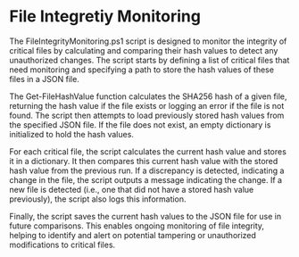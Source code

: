 # File Integretiy Monitoring 

The FileIntegrityMonitoring.ps1 script is designed to monitor the integrity of critical files by calculating and comparing their hash values to detect any unauthorized changes. The script starts by defining a list of critical files that need monitoring and specifying a path to store the hash values of these files in a JSON file.

The Get-FileHashValue function calculates the SHA256 hash of a given file, returning the hash value if the file exists or logging an error if the file is not found. The script then attempts to load previously stored hash values from the specified JSON file. If the file does not exist, an empty dictionary is initialized to hold the hash values.

For each critical file, the script calculates the current hash value and stores it in a dictionary. It then compares this current hash value with the stored hash value from the previous run. If a discrepancy is detected, indicating a change in the file, the script outputs a message indicating the change. If a new file is detected (i.e., one that did not have a stored hash value previously), the script also logs this information.

Finally, the script saves the current hash values to the JSON file for use in future comparisons. This enables ongoing monitoring of file integrity, helping to identify and alert on potential tampering or unauthorized modifications to critical files.
